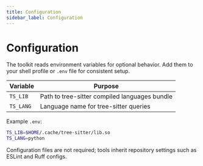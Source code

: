 ```yaml
---
title: Configuration
sidebar_label: Configuration
---
```


# Configuration

The toolkit reads environment variables for optional behavior. Add them to your shell profile or `.env` file for consistent setup.

| Variable | Purpose |
| ---------- | --------- |
| `TS_LIB` | Path to tree-sitter compiled languages bundle |
| `TS_LANG` | Language name for tree-sitter queries |

Example `.env`:
```bash
TS_LIB=$HOME/.cache/tree-sitter/lib.so
TS_LANG=python
```

Configuration files are not required; tools inherit repository settings such as ESLint and Ruff configs.

